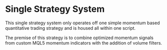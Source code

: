 # Single Strategy System

This single strategy system only operates off one simple momentum based quantitative trading strategy and is housed all within one script.

The premise of this strategy is to combine optimized momentum signals from custom MQL5 momentum indicators with the addition of volume filters.
